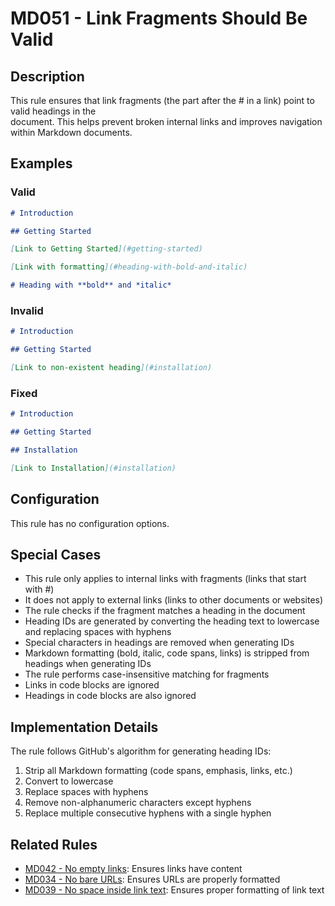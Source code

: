 # MD051 - Link Fragments Should Be Valid

## Description

This rule ensures that link fragments (the part after the # in a link) point to valid headings in the  
document. This helps prevent broken internal links and improves navigation within Markdown documents.

<!-- rumdl-disable MD051 -->

## Examples

### Valid

```markdown
# Introduction

## Getting Started

[Link to Getting Started](#getting-started)

[Link with formatting](#heading-with-bold-and-italic)

# Heading with **bold** and *italic*
```

### Invalid

```markdown
# Introduction

## Getting Started

[Link to non-existent heading](#installation)
```

### Fixed

```markdown
# Introduction

## Getting Started

## Installation

[Link to Installation](#installation)
```

<!-- rumdl-enable MD051 -->

## Configuration

This rule has no configuration options.

## Special Cases

- This rule only applies to internal links with fragments (links that start with #)
- It does not apply to external links (links to other documents or websites)
- The rule checks if the fragment matches a heading in the document
- Heading IDs are generated by converting the heading text to lowercase and replacing spaces with hyphens
- Special characters in headings are removed when generating IDs
- Markdown formatting (bold, italic, code spans, links) is stripped from headings when generating IDs
- The rule performs case-insensitive matching for fragments
- Links in code blocks are ignored
- Headings in code blocks are also ignored

## Implementation Details

The rule follows GitHub's algorithm for generating heading IDs:

1. Strip all Markdown formatting (code spans, emphasis, links, etc.)
2. Convert to lowercase
3. Replace spaces with hyphens
4. Remove non-alphanumeric characters except hyphens
5. Replace multiple consecutive hyphens with a single hyphen

## Related Rules

- [MD042 - No empty links](md042.md): Ensures links have content
- [MD034 - No bare URLs](md034.md): Ensures URLs are properly formatted
- [MD039 - No space inside link text](md039.md): Ensures proper formatting of link text
